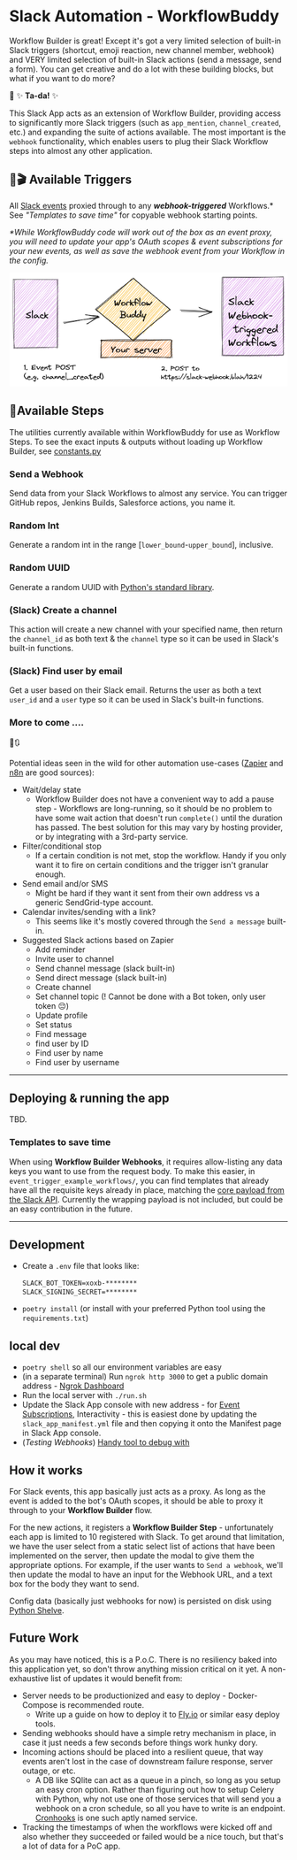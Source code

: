 # Slack Automation - WorkflowBuddy

Workflow Builder is great! Except it's got a very limited selection of built-in Slack triggers (shortcut, emoji reaction, new channel member, webhook) and VERY limited selection of built-in Slack actions (send a message, send a form). You can get creative and do a lot with these building blocks, but what if you want to do more?

🥳 ✨ **Ta-da!** ✨

This Slack App acts as an extension of Workflow Builder, providing access to significantly more Slack triggers (such as `app_mention`, `channel_created`, etc.) and expanding the suite of actions available. The most important is the `webhook` functionality, which enables users to plug their Slack Workflow steps into almost any other application.

## 🏁🎬 Available Triggers

All [Slack events](https://api.slack.com/events) proxied through to any **_webhook-triggered_** Workflows.\* See _"Templates to save time"_ for copyable webhook starting points.

_*While WorkflowBuddy code will work out of the box as an event proxy, you will need to update your app's OAuth scopes & event subscriptions for your new events, as well as save the webhook event from your Workflow in the config._

![Visualizing the Slack event proxy](/static/workflow-buddy-event-proxy.png)

## 🏃Available Steps

The utilities currently available within WorkflowBuddy for use as Workflow Steps. To see the exact inputs & outputs without loading up Workflow Builder, see [constants.py](https://github.com/happybara-io/WorkflowBuddy/blob/main/constants.py)

### Send a Webhook

Send data from your Slack Workflows to almost any service. You can trigger GitHub repos, Jenkins Builds, Salesforce actions, you name it.

### Random Int

Generate a random int in the range [`lower_bound`-`upper_bound`], inclusive.

### Random UUID

Generate a random UUID with [Python's standard library](https://docs.python.org/3/library/uuid.html).

### (Slack) Create a channel

This action will create a new channel with your specified name, then return the `channel_id` as both text & the `channel` type so it can be used in Slack's built-in functions.

### (Slack) Find user by email

Get a user based on their Slack email. Returns the user as both a text `user_id` and a `user` type so it can be used in Slack's built-in functions.

### More to come ....

🥱🔃

Potential ideas seen in the wild for other automation use-cases ([Zapier](https://zapier.com/apps/categories/zapier-tools) and [n8n](https://docs.n8n.io/integrations/builtin/core-nodes/) are good sources):
- Wait/delay state
  - Workflow Builder does not have a convenient way to add a pause step - Workflows are long-running, so it should be no problem to have some wait action that doesn't run `complete()` until the duration has passed. The best solution for this may vary by hosting provider, or by integrating with a 3rd-party service.
- Filter/conditional stop
  - If a certain condition is not met, stop the workflow. Handy if you only want it to fire on certain conditions and the trigger isn't granular enough.
- Send email and/or SMS
  - Might be hard if they want it sent from their own address vs a generic SendGrid-type account.
- Calendar invites/sending with a link?
  - This seems like it's mostly covered through the `Send a message` built-in.
- Suggested Slack actions based on Zapier
  - Add reminder
  - Invite user to channel
  - Send channel message (slack built-in)
  - Send direct message (slack built-in)
  - Create channel
  - Set channel topic (! Cannot be done with a Bot token, only user token 😔)
  - Update profile
  - Set status
  - Find message
  - find user by ID
  - Find user by name
  - Find user by username


---

## Deploying & running the app

TBD.

### Templates to save time

When using **Workflow Builder Webhooks**, it requires allow-listing any data keys you want to use from the request body. To make this easier, in `event_trigger_example_workflows/`, you can find templates that already have all the requisite keys already in place, matching the [core payload from the Slack API](https://api.slack.com/events?). Currently the wrapping payload is not included, but could be an easy contribution in the future.

---

## Development

- Create a `.env` file that looks like:
  ```
  SLACK_BOT_TOKEN=xoxb-********
  SLACK_SIGNING_SECRET=********
  ```
- `poetry install` (or install with your preferred Python tool using the `requirements.txt`)

## local dev
- `poetry shell` so all our environment variables are easy
- (in a separate terminal) Run `ngrok http 3000` to get a public domain address - [Ngrok Dashboard](https://dashboard.ngrok.com)
- Run the local server with `./run.sh`
- Update the Slack App console with new address - for [Event Subscriptions](https://api.slack.com/apps/A040W1RHGBX/event-subscriptions?), Interactivity - this is easiest done by updating the `slack_app_manifest.yml` file and then copying it onto the Manifest page in Slack App console.
- (_Testing Webhooks_) [Handy tool to debug with](https://webhook.site)

## How it works

For Slack events, this app basically just acts as a proxy. As long as the event is added to the bot's OAuth scopes, it should be able to proxy it through to your **Workflow Builder** flow. 

For the new actions, it registers a **Workflow Builder Step** - unfortunately each app is limited to 10 registered with Slack. To get around that limitation, we have the user select from a static select list of actions that have been implemented on the server, then update the modal to give them the appropriate options. For example, if the user wants to `Send a webhook`, we'll then update the modal to have an input for the Webhook URL, and a text box for the body they want to send.

Config data (basically just webhooks for now) is persisted on disk using [Python Shelve](https://docs.python.org/3/library/shelve.html#module-shelve).

## Future Work

As you may have noticed, this is a P.o.C. There is no resiliency baked into this application yet, so don't throw anything mission critical on it yet. A non-exhaustive list of updates it would benefit from:

- Server needs to be productionized and easy to deploy - Docker-Compose is recommended route.
  - Write up a guide on how to deploy it to [Fly.io](https://fly.io) or similar easy deploy tools.
- Sending webhooks should have a simple retry mechanism in place, in case it just needs a few seconds before things work hunky dory.
- Incoming actions should be placed into a resilient queue, that way events aren't lost in the case of downstream failure response, server outage, or etc. 
  - A DB like SQlite can act as a queue in a pinch, so long as you setup an easy cron option. Rather than figuring out how to setup Celery with Python, why not use one of those services that will send you a webhook on a cron schedule, so all you have to write is an endpoint. [Cronhooks](https://cronhooks.io/) is one such aptly named service.
- Tracking the timestamps of when the workflows were kicked off and also whether they succeeded or failed would be a nice touch, but that's a lot of data for a PoC app.